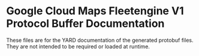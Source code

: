 # Google Cloud Maps Fleetengine V1 Protocol Buffer Documentation

These files are for the YARD documentation of the generated protobuf files.
They are not intended to be required or loaded at runtime.
